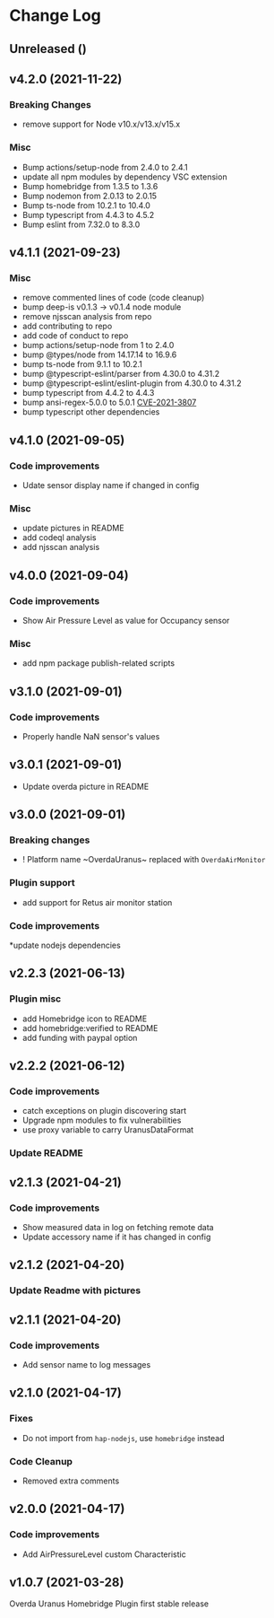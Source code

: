 # Change Log

## Unreleased ()


## v4.2.0 (2021-11-22)

### Breaking Changes

* remove support for Node v10.x/v13.x/v15.x

### Misc

* Bump actions/setup-node from 2.4.0 to 2.4.1
* update all npm modules by dependency VSC extension
* Bump homebridge from 1.3.5 to 1.3.6
* Bump nodemon from 2.0.13 to 2.0.15
* Bump ts-node from 10.2.1 to 10.4.0
* Bump typescript from 4.4.3 to 4.5.2
* Bump eslint from 7.32.0 to 8.3.0


## v4.1.1 (2021-09-23)

### Misc

* remove commented lines of code (code cleanup)
* bump deep-is v0.1.3 -> v0.1.4 node module
* remove njsscan analysis from repo
* add contributing to repo
* add code of conduct to repo
* bump actions/setup-node from 1 to 2.4.0
* bump @types/node from 14.17.14 to 16.9.6
* bump ts-node from 9.1.1 to 10.2.1
* bump @typescript-eslint/parser from 4.30.0 to 4.31.2
* bump @typescript-eslint/eslint-plugin from 4.30.0 to 4.31.2
* bump typescript from 4.4.2 to 4.4.3
* bump ansi-regex-5.0.0 to 5.0.1 [CVE-2021-3807](https://github.com/advisories/GHSA-93q8-gq69-wqmw)
* bump typescript other dependencies


## v4.1.0 (2021-09-05)

### Code improvements

* Udate sensor display name if changed in config

### Misc

* update pictures in README
* add codeql analysis
* add njsscan analysis

## v4.0.0 (2021-09-04)

### Code improvements

* Show Air Pressure Level as value for Occupancy sensor

### Misc

* add npm package publish-related scripts

## v3.1.0 (2021-09-01)

### Code improvements

* Properly handle NaN sensor's values


## v3.0.1 (2021-09-01)

* Update overda picture in README


## v3.0.0 (2021-09-01)

### Breaking changes

* ! Platform name ~OverdaUranus~ replaced with `OverdaAirMonitor`

### Plugin support

* add support for Retus air monitor station

### Code improvements

*update nodejs dependencies


## v2.2.3 (2021-06-13)

### Plugin misc

* add Homebridge icon to README
* add homebridge:verified to README
* add funding with paypal option


## v2.2.2 (2021-06-12)

### Code improvements

* catch exceptions on plugin discovering start
* Upgrade npm modules to fix vulnerabilities
* use proxy variable to carry UranusDataFormat

### Update README


## v2.1.3 (2021-04-21)

### Code improvements

* Show measured data in log on fetching remote data
* Update accessory name if it has changed in config


## v2.1.2 (2021-04-20)

### Update Readme with pictures


## v2.1.1 (2021-04-20)

### Code improvements

* Add sensor name to log messages


## v2.1.0 (2021-04-17)

### Fixes

* Do not import from `hap-nodejs`, use `homebridge` instead

### Code Cleanup

* Removed extra comments


## v2.0.0 (2021-04-17)

### Code improvements

* Add AirPressureLevel custom Characteristic


## v1.0.7 (2021-03-28)

Overda Uranus Homebridge Plugin first stable release
